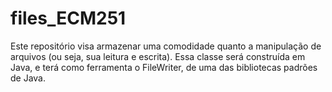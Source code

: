 # files_ECM251
Este repositório visa armazenar uma comodidade quanto a manipulação de arquivos (ou seja, sua leitura e escrita). Essa classe será construída em Java, e terá como ferramenta o FileWriter, de uma das bibliotecas padrões de Java.
